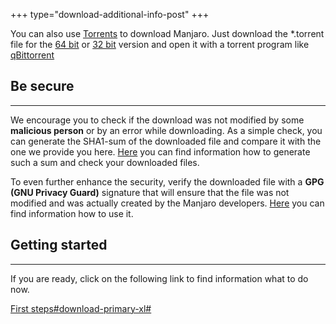 +++
type="download-additional-info-post"
+++

You can also use [Torrents](https://en.wikipedia.org/wiki/BitTorrent) to download Manjaro.
Just download the *.torrent file for the [64 bit](;torrent-x64;) or [32 bit](;torrent-x86;) version and open it with a torrent program like [qBittorrent](http://www.qbittorrent.org/)

## Be secure
---

We encourage you to check if the download was not modified by some **malicious person** or by an error while downloading. As a simple check, you can generate the SHA1-sum of the downloaded file and compare it with the one we provide you here.
[Here](https://wiki.manjaro.org/index.php?title=Check_a_Downloaded_ISO_Image_For_Errors) you can find information how to generate such a sum and check your downloaded files.

To even further enhance the security, verify the downloaded file with a **GPG (GNU Privacy Guard)** signature that will ensure that the file was not modified and was actually created by the Manjaro developers.
[Here](http://www.howtogeek.com/246332/how-to-verify-a-downloaded-linux-iso-file-wasnt-tampered-with/) you can find information how to use it.

## Getting started
---

If you are ready, click on the following link to find information what to do now.

[First steps#download-primary-xl#](;baseurl;support/firststeps)
